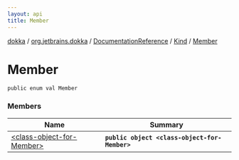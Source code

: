 ```yaml
---
layout: api
title: Member
---
```

[dokka](../../../../index.html) / [org.jetbrains.dokka](../../../index.html) / [DocumentationReference](../../index.html) / [Kind](../index.html) / [Member](index.html)


# Member



```
public enum val Member
```


### Members

| Name | Summary |
|------|---------|
|[&lt;class-object-for-Member&gt;](_class-object-for-Member_.html)|**`public object <class-object-for-Member>`**|
